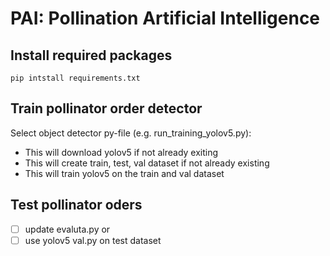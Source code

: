 # PAI: Pollination Artificial Intelligence


## Install required packages
`pip intstall requirements.txt`

## Train pollinator order detector

Select object detector py-file (e.g. run_training_yolov5.py):
* This will download yolov5 if not already exiting
* This will create train, test, val dataset if not already existing
* This will train yolov5 on the train and val dataset

## Test pollinator oders
- [ ] update evaluta.py
or
- [ ] use yolov5 val.py on test dataset
